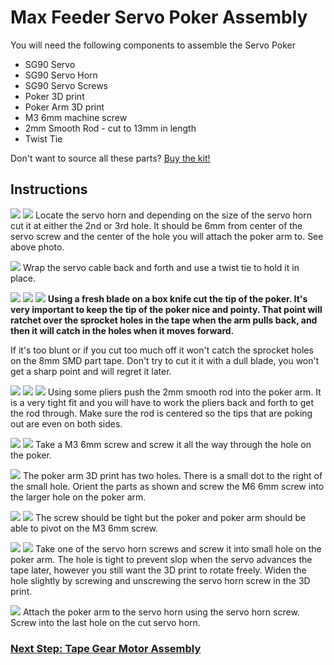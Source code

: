 # Max Feeder Servo Poker Assembly

You will need the following components to assemble the Servo Poker

- SG90 Servo
- SG90 Servo Horn
- SG90 Servo Screws
- Poker 3D print
- Poker Arm 3D print
- M3 6mm machine screw
- 2mm Smooth Rod - cut to 13mm in length
- Twist Tie

Don't want to source all these parts?
[Buy the kit!](https://store.curlytalegames.com/pages/max-feeders)

## Instructions

![](poker/servo-note1.jpg)
![](poker/servo-note2.jpg)
Locate the servo horn and depending on the size of the servo horn cut it at either the 2nd or 3rd hole. It should be 6mm from center of the servo screw and the center of the hole you will attach the poker arm to. See above photo.

![](poker/004_cable.jpg)
Wrap the servo cable back and forth and use a twist tie to hold it in place.

![](poker/005_cut_poker.jpg)
![](poker/006_cut.jpg)
![](poker/007_cut2.jpg)
**Using a fresh blade on a box knife cut the tip of the poker. It's very important to keep the tip of the poker nice and pointy. That point will ratchet over the sprocket holes in the tape when the arm pulls back, and then it will catch in the holes when it moves forward.**

If it's too blunt or if you cut too much off it won't catch the sprocket holes on the 8mm SMD part tape. Don't try to cut it it with a dull blade, you won't get a sharp point and will regret it later.

![](poker/009_rod.jpg)
![](poker/010_rod_push.jpg)
![](poker/011_rod_even.jpg)
Using some pliers push the 2mm smooth rod into the poker arm. It is a very tight fit and you will have to work the pliers back and forth to get the rod through. Make sure the rod is centered so the tips that are poking out are even on both sides.

![](poker/013_poker_screw.jpg)
![](poker/014_poker_screw2.jpg)
Take a M3 6mm screw and screw it all the way through the hole on the poker.

![](poker/015_poker_arm_dot.jpg)
The poker arm 3D print has two holes. There is a small dot to the right of the small hole. Orient the parts as shown and screw the M6 6mm screw into the larger hole on the poker arm.

![](poker/016_move.jpg)
![](poker/017_move.jpg)
The screw should be tight but the poker and poker arm should be able to pivot on the M3 6mm screw.

![](poker/018_servo_screw.jpg)
![](poker/019_servo_screw2.jpg)
Take one of the servo horn screws and screw it into small hole on the poker arm. The hole is tight to prevent slop when the servo advances the tape later, however you still want the 3D print to rotate freely. Widen the hole slightly by screwing and unscrewing the servo horn screw in the 3D print.

![](poker/021_poker_done.jpg)
Attach the poker arm to the servo horn using the servo horn screw. Screw into the last hole on the cut servo horn.

### [Next Step: Tape Gear Motor Assembly](motor.md)
